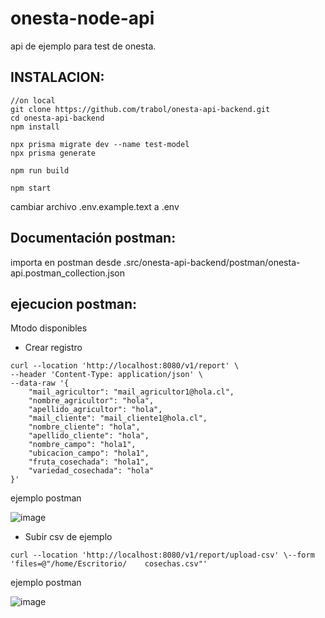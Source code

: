 # onesta-node-api  
api de ejemplo para test de onesta.     


## INSTALACION: 
``` 
//on local
git clone https://github.com/trabol/onesta-api-backend.git
cd onesta-api-backend
npm install

npx prisma migrate dev --name test-model
npx prisma generate

npm run build
 
npm start
```

cambiar archivo .env.example.text a .env

## Documentación postman: 

importa en postman desde .src/onesta-api-backend/postman/onesta-api.postman_collection.json

## ejecucion postman: 

Mtodo disponibles   
- Crear registro

``` 
curl --location 'http://localhost:8080/v1/report' \
--header 'Content-Type: application/json' \
--data-raw '{
    "mail_agricultor": "mail_agricultor1@hola.cl",
    "nombre_agricultor": "hola",
    "apellido_agricultor": "hola",
    "mail_cliente": "mail_cliente1@hola.cl",
    "nombre_cliente": "hola",
    "apellido_cliente": "hola",
    "nombre_campo": "hola1",
    "ubicacion_campo": "hola1",
    "fruta_cosechada": "hola1",
    "variedad_cosechada": "hola"
}' 
```
ejemplo postman

![image](https://github.com/trabol/onesta-api-backend/assets/14164927/90a9d76b-63e2-4d74-a50b-96822bd6cb43)

- Subir csv de ejemplo 
``` 
curl --location 'http://localhost:8080/v1/report/upload-csv' \--form 'files=@"/home/Escritorio/    cosechas.csv"'
```

ejemplo postman

![image](https://github.com/trabol/onesta-api-backend/assets/14164927/d236f973-2615-4c8b-907a-f5a6d7b74747)




